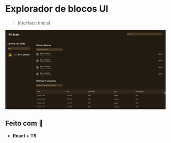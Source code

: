 # Explorador de blocos UI


> Interface inicial 


![alt text](src/assets/block.png)


## Feito com 🔨

 - **React + TS**